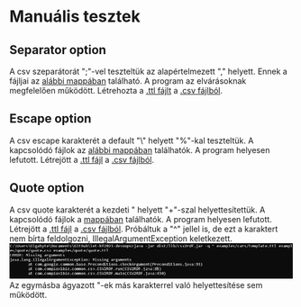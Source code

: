 # Manuális tesztek

## Separator option
A csv szeparátorát ";"-vel teszteltük az alapértelmezett "," helyett. Ennek a fájljai az [alábbi mappában](../examples/separator) található. A program az elvárásoknak megfelelően működött. Létrehozta a [.ttl fájlt](../examples/separator/separator.ttl) a [.csv fájlból](../examples/separator/separator.csv).

## Escape option
A csv escape karakterét a default "\\" helyett "%"-kal teszteltük. A kapcsolódó fájlok az [alábbi mappában](../examples/escape) találhatók. A program helyesen lefutott. Létrejött a [.ttl fájl](../examples/escape/escape.ttl) a [.csv fájlból](../examples/escape/escape.csv).

## Quote option
A csv quote karakterét a kezdeti " helyett "+"-szal helyettesítettük. A kapcsolódó fájlok a [mappában](../examples/quote) találhatók. A program helyesen lefutott. Létrejött a [.ttl fájl](../examples/quote/quote.ttl) a [.csv fájlból](../examples/quote/quote.csv). Próbáltuk a "^" jellel is, de ezt a karaktert nem bírta feldolgozni, IllegalArgumentException keletkezett.
![](../examples/quote/exception.png)
Az egymásba ágyazott "-ek más karakterrel való helyettesítése sem működött.